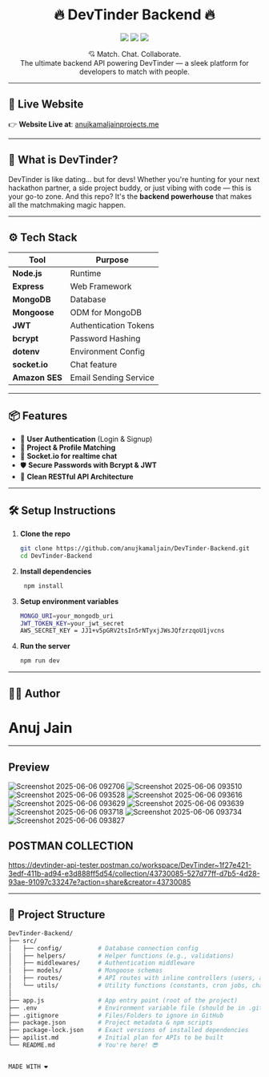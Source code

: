 <h1 align="center">🔥 DevTinder Backend 🔥</h1>
<p align="center">
  <img src="https://img.shields.io/badge/Status-Live-brightgreen?style=for-the-badge&logo=vercel" />
  <img src="https://img.shields.io/badge/Built%20with-Node.js-blue?style=for-the-badge&logo=node.js" />
  <img src="https://img.shields.io/badge/Made%20by-Anuj%20Jain-orange?style=for-the-badge&logo=github" />
</p>

<p align="center">
  💘 Match. Chat. Collaborate. <br />
  The ultimate backend API powering DevTinder — a sleek platform for developers to match with people.
</p>

---

## 🚀 Live Website

👉 **Website Live at**: [anujkamaljainprojects.me](https://anujkamaljainprojects.me)

---

## 🧠 What is DevTinder?

DevTinder is like dating... but for devs! Whether you're hunting for your next hackathon partner, a side project buddy, or just vibing with code — this is your go-to zone. And this repo? It's the **backend powerhouse** that makes all the matchmaking magic happen.

---

## ⚙️ Tech Stack

| Tool          | Purpose               |
|-------------  |------------------------|
| **Node.js**   | Runtime                |
| **Express**   | Web Framework          |
| **MongoDB**   | Database               |
| **Mongoose**  | ODM for MongoDB        |
| **JWT**       | Authentication Tokens  |
| **bcrypt**    | Password Hashing       |
| **dotenv**    | Environment Config     |
| **socket.io** | Chat feature           |
| **Amazon SES**| Email Sending Service  |

---

## 📦 Features

- 🔐 **User Authentication** (Login & Signup)
- 🎯 **Project & Profile Matching**
- 💬 **Socket.io for realtime chat**
- 🛡️ **Secure Passwords with Bcrypt & JWT**
- 🧪 **Clean RESTful API Architecture**

---

## 🛠️ Setup Instructions

1. **Clone the repo**  
   ```bash
   git clone https://github.com/anujkamaljain/DevTinder-Backend.git
   cd DevTinder-Backend
2. **Install dependencies**
   ```bash
    npm install
3. **Setup environment variables**
   ```bash
   MONGO_URI=your_mongodb_uri
   JWT_TOKEN_KEY=your_jwt_secret
   AWS_SECRET_KEY = JJ1+v5pGRV2tsIn5rNTyxjJWsJQfzrzqoU1jvcns
4. **Run the server**
    ```bash
    npm run dev

---

## 👨‍💻 Author
# Anuj Jain


---

## Preview

![Screenshot 2025-06-06 092706](https://github.com/user-attachments/assets/9ee73956-ab6f-4b23-a08d-1a0715386514)
![Screenshot 2025-06-06 093510](https://github.com/user-attachments/assets/dfedd71c-f44a-4bce-a709-3383c16ea0b1)
![Screenshot 2025-06-06 093528](https://github.com/user-attachments/assets/b1844284-7d24-4ac2-be78-1a13c77b6ae6)
![Screenshot 2025-06-06 093616](https://github.com/user-attachments/assets/eee655bd-5767-4e09-b0f1-c259a9ef534a)
![Screenshot 2025-06-06 093629](https://github.com/user-attachments/assets/74a2fe98-9c6b-45d5-a6af-9df6609b50d0)
![Screenshot 2025-06-06 093639](https://github.com/user-attachments/assets/366d9b7e-209a-484a-9cfb-41ca0ca291ef)
![Screenshot 2025-06-06 093718](https://github.com/user-attachments/assets/68476e79-8fbc-432f-9a10-4cb5bc426037)
![Screenshot 2025-06-06 093734](https://github.com/user-attachments/assets/2cd90de2-7707-4f7f-893e-ed9652182967)
![Screenshot 2025-06-06 093827](https://github.com/user-attachments/assets/e83c63da-80d4-4970-8721-535a25437f61)

## POSTMAN COLLECTION
https://devtinder-api-tester.postman.co/workspace/DevTinder~1f27e421-3edf-411b-ad94-e3d888ff5d54/collection/43730085-527d77ff-d7b5-4d28-93ae-91097c33247e?action=share&creator=43730085


---

## 📁 Project Structure
```bash
DevTinder-Backend/
├── src/
│   ├── config/          # Database connection config
│   ├── helpers/         # Helper functions (e.g., validations)
│   ├── middlewares/     # Authentication middleware
│   ├── models/          # Mongoose schemas
│   ├── routes/          # API routes with inline controllers (users, auth, matches, etc.)
│   └── utils/           # Utility functions (constants, cron jobs, chat, Amazon SES)
│
├── app.js               # App entry point (root of the project)
├── .env                 # Environment variable file (should be in .gitignore)
├── .gitignore           # Files/Folders to ignore in GitHub
├── package.json         # Project metadata & npm scripts
├── package-lock.json    # Exact versions of installed dependencies
├── apilist.md           # Initial plan for APIs to be built
└── README.md            # You're here! 😎


MADE WITH ❤️ 
